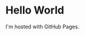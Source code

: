 <!DOCTYPE html>
<html>
<body>
<h1>Hello World</h1>
<p>I'm hosted with GitHub Pages.</p>
</body
</html>